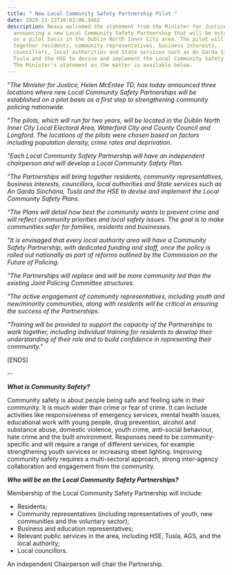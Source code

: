 ```yaml
---
title: " New Local Community Safety Partnership Pilot "
date: 2020-11-13T10:03:06.946Z
description: Neasa welcomed the statement from the Minister for Justice
  announcing a new Local Community Safety Partnership that will be established
  on a pilot basis in the Dublin North Inner City area. The pilot will bring
  together residents, community representatives, business interests,
  councillors, local authorities and State services such as An Garda Síochána,
  Tusla and the HSE to devise and implement the Local Community Safety Plans.
  The Minister's statement on the matter is available below.
---
```

"*The Minister for Justice, Helen McEntee TD, has today announced three locations where new Local Community Safety Partnerships will be established on a pilot basis as a first step to strengthening community policing nationwide.*

"*The pilots, which will run for two years, will be located in the Dublin North Inner City Local Electoral Area, Waterford City and County Council and Longford. The locations of the pilots were chosen based on factors including population density, crime rates and deprivation.*

*"Each Local Community Safety Partnership will have an independent chairperson and will develop a Local Community Safety Plan.*

*"The Partnerships will bring together residents, community representatives, business interests, councillors, local authorities and State services such as An Garda Síochána, Tusla and the HSE to devise and implement the Local Community Safety Plans.*

*"The Plans will detail how best the community wants to prevent crime and will reflect community priorities and local safety issues. The goal is to make communities safer for families, residents and businesses.*

*"It is envisaged that every local authority area will have a Community Safety Partnership, with dedicated funding and staff, once the policy is rolled out nationally as part of reforms outlined by the Commission on the Future of Policing.*

*"The Partnerships will replace and will be more community led than the existing Joint Policing Committee structures.*

*"The active engagement of community representatives, including youth and new/minority communities, along with residents will be critical in ensuring the success of the Partnerships.*

*"Training will be provided to support the capacity of the Partnerships to work together, including individual training for residents to develop their understanding of their role and to build confidence in representing their community."*

\[ENDS]

\--

***What is Community Safety?***

Community safety is about people being safe and feeling safe in their community. It is much wider than crime or fear of crime. It can include activities like responsiveness of emergency services, mental health issues, educational work with young people, drug prevention, alcohol and substance abuse, domestic violence, youth crime, anti-social behaviour, hate crime and the built environment. Responses need to be community-specific and will require a range of different services, for example strengthening youth services or increasing street lighting. Improving community safety requires a multi-sectoral approach, strong inter-agency collaboration and engagement from the community.

***Who will be on the Local Community Safety Partnerships?***

Membership of the Local Community Safety Partnership will include:

* Residents;
* Community representatives (including representatives of youth, new communities and the voluntary sector);
* Business and education representatives;
* Relevant public services in the area, including HSE, Tusla, AGS, and the local authority;
* Local councillors.

An independent Chairperson will chair the Partnership.